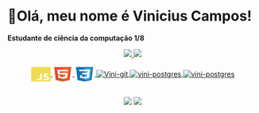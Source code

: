 # 🚀Olá, meu nome é Vinicius Campos!

<strong> Estudante de ciência da computação 1/8 </strong>

<div align="center">
  <a href="https://github.com/nicius2">
  <img height="150em" src="https://github-readme-stats.vercel.app/api?username=nicius2&show_icons=true&theme=dark" />
  <img height="150em" src="https://github-readme-stats.vercel.app/api/top-langs/?username=nicius2&layout=compact&langs_count=7&theme=dark"/>
</div>

<div align="center" style="display: inline_block"><br>
  
  <img align="center" alt="Vini-JS" height="30" width="40" src="https://raw.githubusercontent.com/devicons/devicon/master/icons/javascript/javascript-plain.svg">
  <img align="center" alt="Vini-HTML" height="30" width="40" src="https://raw.githubusercontent.com/devicons/devicon/master/icons/html5/html5-original.svg">
  <img align="center" alt="Vini-CSS" height="30" width="40" src="https://raw.githubusercontent.com/devicons/devicon/master/icons/css3/css3-original.svg">
  <img align="center" alt="Vini-git" height="30" width="40" src="https://cdn.jsdelivr.net/gh/devicons/devicon/icons/git/git-original.svg" />
  <img align="center" alt="vini-postgres" height="30" width="40" src="https://cdn.jsdelivr.net/gh/devicons/devicon/icons/postgresql/postgresql-original.svg" />
  <img align="center" alt="vini-postgres" height="30" width="40" src="https://cdn.jsdelivr.net/gh/devicons/devicon/icons/java/java-original.svg"/>
  

</div>
  <br>
  
  <div align="center"> 
 
  <a href = "mailto:camposvini025@gmail.com"><img src="https://img.shields.io/badge/-Gmail-%23333?style=for-the-badge&logo=gmail&logoColor=white" target="_blank"></a>
  <a href="https://www.linkedin.com/in/vin%C3%ADcius-campos-b08978236/" target="_blank"><img src="https://img.shields.io/badge/-LinkedIn-%230077B5?style=for-the-badge&logo=linkedin&logoColor=white" target="_blank"></a>    
  </div>
  <br>   
